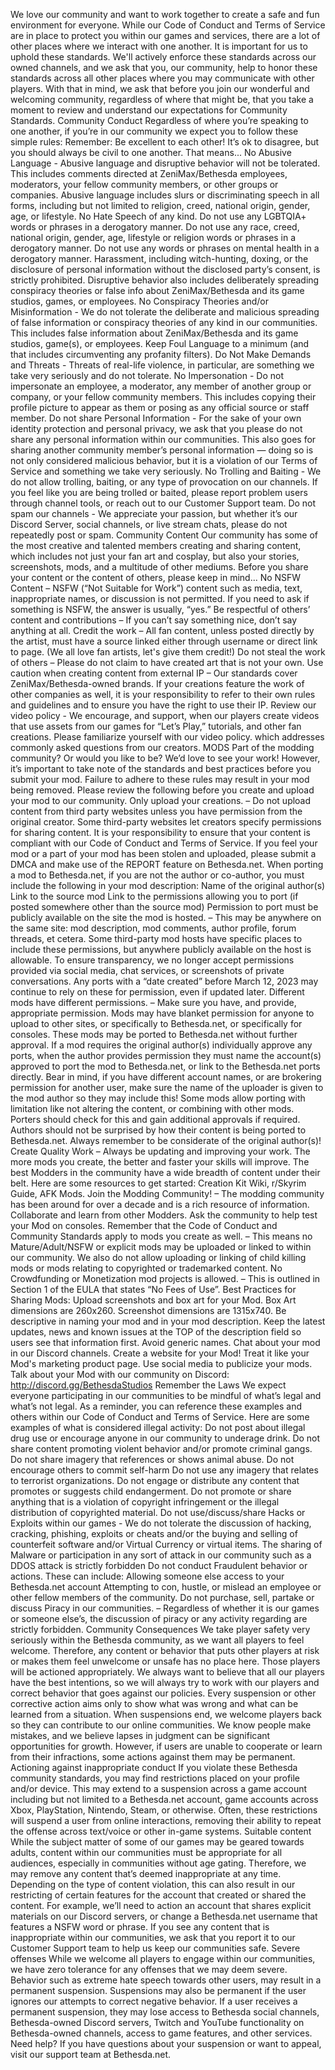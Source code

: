 We love our community and want to work together to create a safe and fun environment for everyone.
While our Code of Conduct and Terms of Service are in place to protect you within our games and services, there are a lot of other places where we interact with one another. It is important for us to uphold these standards. We'll actively enforce these standards across our owned channels, and we ask that you, our community, help to honor these standards across all other places where you may communicate with other players.
With that in mind, we ask that before you join our wonderful and welcoming community, regardless of where that might be, that you take a moment to review and understand our expectations for Community Standards.
Community Conduct
Regardless of where you’re speaking to one another, if you’re in our community we expect you to follow these simple rules: Remember:
Be excellent to each other! It’s ok to disagree, but you should always be civil to one another.
That means...
No Abusive Language - Abusive language and disruptive behavior will not be tolerated. This includes comments directed at ZeniMax/Bethesda employees, moderators, your fellow community members, or other groups or companies. Abusive language includes slurs or discriminating speech in all forms, including but not limited to religion, creed, national origin, gender, age, or lifestyle.
No Hate Speech of any kind.
Do not use any LGBTQIA+ words or phrases in a derogatory manner.
Do not use any race, creed, national origin, gender, age, lifestyle or religion words or phrases in a derogatory manner.
Do not use any words or phrases on mental health in a derogatory manner.
Harassment, including witch-hunting, doxing, or the disclosure of personal information without the disclosed party’s consent, is strictly prohibited.
Disruptive behavior also includes deliberately spreading conspiracy theories or false info about ZeniMax/Bethesda and its game studios, games, or employees.
No Conspiracy Theories and/or Misinformation - We do not tolerate the deliberate and malicious spreading of false information or conspiracy theories of any kind in our communities. This includes false information about ZeniMax/Bethesda and its game studios, game(s), or employees.
Keep Foul Language to a minimum (and that includes circumventing any profanity filters).
Do Not Make Demands and Threats - Threats of real-life violence, in particular, are something we take very seriously and do not tolerate.
No Impersonation - Do not impersonate an employee, a moderator, any member of another group or company, or your fellow community members. This includes copying their profile picture to appear as them or posing as any official source or staff member.
Do not share Personal Information - For the sake of your own identity protection and personal privacy, we ask that you please do not share any personal information within our communities. This also goes for sharing another community member’s personal information — doing so is not only considered malicious behavior, but it is a violation of our Terms of Service and something we take very seriously.
No Trolling and Baiting - We do not allow trolling, baiting, or any type of provocation on our channels. If you feel like you are being trolled or baited, please report problem users through channel tools, or reach out to our Customer Support team.
Do not spam our channels - We appreciate your passion, but whether it’s our Discord Server, social channels, or live stream chats, please do not repeatedly post or spam.
Community Content
Our community has some of the most creative and talented members creating and sharing content, which includes not just your fan art and cosplay, but also your stories, screenshots, mods, and a multitude of other mediums. Before you share your content or the content of others, please keep in mind...
No NSFW Content – NSFW (“Not Suitable for Work”) content such as media, text, inappropriate names, or discussion is not permitted. If you need to ask if something is NSFW, the answer is usually, “yes.”
Be respectful of others’ content and contributions – If you can’t say something nice, don’t say anything at all.
Credit the work – All fan content, unless posted directly by the artist, must have a source linked either through username or direct link to page. (We all love fan artists, let's give them credit!)
Do not steal the work of others – Please do not claim to have created art that is not your own.
Use caution when creating content from external IP – Our standards cover ZeniMax/Bethesda-owned brands. If your creations feature the work of other companies as well, it is your responsibility to refer to their own rules and guidelines and to ensure you have the right to use their IP.
Review our video policy - We encourage, and support, when our players create videos that use assets from our games for “Let’s Play,” tutorials, and other fan creations. Please familiarize yourself with our video policy. which addresses commonly asked questions from our creators.
MODS
Part of the modding community? Or would you like to be? We’d love to see your work! However, it’s important to take note of the standards and best practices before you submit your mod. Failure to adhere to these rules may result in your mod being removed.
Please review the following before you create and upload your mod to our community.
Only upload your creations. – Do not upload content from third party websites unless you have permission from the original creator. Some third-party websites let creators specify permissions for sharing content. It is your responsibility to ensure that your content is compliant with our Code of Conduct and Terms of Service.
If you feel your mod or a part of your mod has been stolen and uploaded, please submit a DMCA and make use of the REPORT feature on Bethesda.net.
When porting a mod to Bethesda.net, if you are not the author or co-author, you must include the following in your mod description:
Name of the original author(s)
Link to the source mod
Link to the permissions allowing you to port (if posted somewhere other than the source mod)
Permission to port must be publicly available on the site the mod is hosted. – This may be anywhere on the same site: mod description, mod comments, author profile, forum threads, et cetera. Some third-party mod hosts have specific places to include these permissions, but anywhere publicly available on the host is allowable.
To ensure transparency, we no longer accept permissions provided via social media, chat services, or screenshots of private conversations. Any ports with a “date created” before March 12, 2023 may continue to rely on these for permission, even if updated later.
Different mods have different permissions. – Make sure you have, and provide, appropriate permission.
Mods may have blanket permission for anyone to upload to other sites, or specifically to Bethesda.net, or specifically for consoles. These mods may be ported to Bethesda.net without further approval.
If a mod requires the original author(s) individually approve any ports, when the author provides permission they must name the account(s) approved to port the mod to Bethesda.net, or link to the Bethesda.net ports directly. Bear in mind, if you have different account names, or are brokering permission for another user, make sure the name of the uploader is given to the mod author so they may include this!
Some mods allow porting with limitation like not altering the content, or combining with other mods. Porters should check for this and gain additional approvals if required. Authors should not be surprised by how their content is being ported to Bethesda.net.
Always remember to be considerate of the original author(s)!
Create Quality Work – Always be updating and improving your work. The more mods you create, the better and faster your skills will improve. The best Modders in the community have a wide breadth of content under their belt.
Here are some resources to get started: Creation Kit Wiki, r/Skyrim Guide, AFK Mods.
Join the Modding Community! – The modding community has been around for over a decade and is a rich resource of information. Collaborate and learn from other Modders. Ask the community to help test your Mod on consoles.
Remember that the Code of Conduct and Community Standards apply to mods you create as well. – This means no Mature/Adult/NSFW or explicit mods may be uploaded or linked to within our community. We also do not allow uploading or linking of child killing mods or mods relating to copyrighted or trademarked content.
No Crowdfunding or Monetization mod projects is allowed. – This is outlined in Section 1 of the EULA that states “No Fees of Use”.
Best Practices for Sharing Mods:
Upload screenshots and box art for your Mod. Box Art dimensions are 260x260. Screenshot dimensions are 1315x740.
Be descriptive in naming your mod and in your mod description.
Keep the latest updates, news and known issues at the TOP of the description field so users see that information first.
Avoid generic names.
Chat about your mod in our Discord channels.
Create a website for your Mod! Treat it like your Mod's marketing product page.
Use social media to publicize your mods.
Talk about your Mod with our community on Discord: http://discord.gg/BethesdaStudios
Remember the Laws
We expect everyone participating in our communities to be mindful of what’s legal and what’s not legal. As a reminder, you can reference these examples and others within our Code of Conduct and Terms of Service.
Here are some examples of what is considered illegal activity:
Do not post about illegal drug use or encourage anyone in our community to underage drink.
Do not share content promoting violent behavior and/or promote criminal gangs.
Do not share imagery that references or shows animal abuse. Do not encourage others to commit self-harm
Do not use any imagery that relates to terrorist organizations.
Do not engage or distribute any content that promotes or suggests child endangerment.
Do not promote or share anything that is a violation of copyright infringement or the illegal distribution of copyrighted material.
Do not use/discuss/share Hacks or Exploits within our games - We do not tolerate the discussion of hacking, cracking, phishing, exploits or cheats and/or the buying and selling of counterfeit software and/or Virtual Currency or virtual items.
The sharing of Malware or participation in any sort of attack in our community such as a DDOS attack is strictly forbidden
Do not conduct Fraudulent behavior or actions. These can include:
Allowing someone else access to your Bethesda.net account
Attempting to con, hustle, or mislead an employee or other fellow members of the community.
Do not purchase, sell, partake or discuss Piracy in our communities. – Regardless of whether it is our games or someone else’s, the discussion of piracy or any activity regarding are strictly forbidden.
Community Consequences
We take player safety very seriously within the Bethesda community, as we want all players to feel welcome. Therefore, any content or behavior that puts other players at risk or makes them feel unwelcome or unsafe has no place here. Those players will be actioned appropriately.
We always want to believe that all our players have the best intentions, so we will always try to work with our players and correct behavior that goes against our policies. Every suspension or other corrective action aims only to show what was wrong and what can be learned from a situation. When suspensions end, we welcome players back so they can contribute to our online communities. We know people make mistakes, and we believe lapses in judgment can be significant opportunities for growth. However, if users are unable to cooperate or learn from their infractions, some actions against them may be permanent.
Actioning against inappropriate conduct
If you violate these Bethesda community standards, you may find restrictions placed on your profile and/or device. This may extend to a suspension across a game account including but not limited to a Bethesda.net account, game accounts across Xbox, PlayStation, Nintendo, Steam, or otherwise. Often, these restrictions will suspend a user from online interactions, removing their ability to repeat the offense across text/voice or other in-game systems.
Suitable content
While the subject matter of some of our games may be geared towards adults, content within our communities must be appropriate for all audiences, especially in communities without age gating. Therefore, we may remove any content that’s deemed inappropriate at any time. Depending on the type of content violation, this can also result in our restricting of certain features for the account that created or shared the content. For example, we’ll need to action an account that shares explicit materials on our Discord servers, or change a Bethesda.net username that features a NSFW word or phrase. If you see any content that is inappropriate within our communities, we ask that you report it to our Customer Support team to help us keep our communities safe.
Severe offenses
While we welcome all players to engage within our communities, we have zero tolerance for any offenses that we may deem severe. Behavior such as extreme hate speech towards other users, may result in a permanent suspension. Suspensions may also be permanent if the user ignores our attempts to correct negative behavior.
If a user receives a permanent suspension, they may lose access to Bethesda social channels, Bethesda-owned Discord servers, Twitch and YouTube functionality on Bethesda-owned channels, access to game features, and other services.
Need help?
If you have questions about your suspension or want to appeal, visit our support team at Bethesda.net.